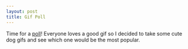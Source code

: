 ```yaml
---
layout: post
title: Gif Poll
---
```

Time for a <a href='http://rachelmcquirk.com/projects/poll' target='_blank'>poll</a>! Everyone loves a good gif so I decided to take some cute dog gifs and see which one would be the most popular. 
